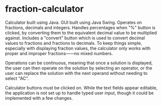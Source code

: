 # fraction-calculator
Calculator built using Java. GUI built using Java Swing.
Operates on fractions, decimals and integers. Handles percentages when "%" button is clicked, by converting them to the equivalent decimal value to be multiplied against. Includes a "convert" button which is used to convert decimal values to fractions and fractions to decimals. To keep things simple, especially with displaying fraction values, the calculator only works with proper and improper fractions——no mixed numbers. 

Operations can be continuous, meaning that once a solution is displayed, the user can then operate on the solution by selecting an operator, or the user can replace the solution with the next operand without needing to select "AC".

Calculator buttons must be clicked on. While the text fields appear editable, the application is not set up to handle typed user input, though it could be implemented with a few changes.
 
